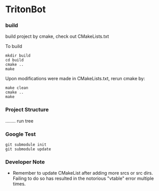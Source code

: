 # TritonBot



### build

build project by cmake, check out CMakeLists.txt

To build
```
mkdir build
cd build
cmake .. 
make
```
Upon modifications were made in CMakeLists.txt, rerun cmake by:
```
make clean
cmake ..
make
```

### Project Structure

........ run tree


### Google Test
```
git submodule init
git submodule update
```

### Developer Note
- Remember to update CMakeList after adding more srcs or src dirs. Failing to do so has resulted in the notorious "vtable" error multiple times.

